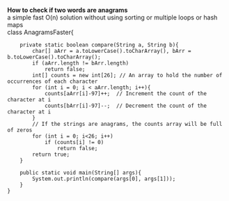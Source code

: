  **How to check if two words are anagrams**  
 a simple fast O(n) solution without using sorting or multiple loops or hash maps   
 class AnagramsFaster{
    
        private static boolean compare(String a, String b){
            char[] aArr = a.toLowerCase().toCharArray(), bArr = b.toLowerCase().toCharArray();
            if (aArr.length != bArr.length)
                return false;
            int[] counts = new int[26]; // An array to hold the number of occurrences of each character
            for (int i = 0; i < aArr.length; i++){
                counts[aArr[i]-97]++;  // Increment the count of the character at i
                counts[bArr[i]-97]--;  // Decrement the count of the character at i
            }
            // If the strings are anagrams, the counts array will be full of zeros
            for (int i = 0; i<26; i++)
                if (counts[i] != 0)
                    return false;
            return true;
        }
    
        public static void main(String[] args){
            System.out.println(compare(args[0], args[1]));
        }
    }
